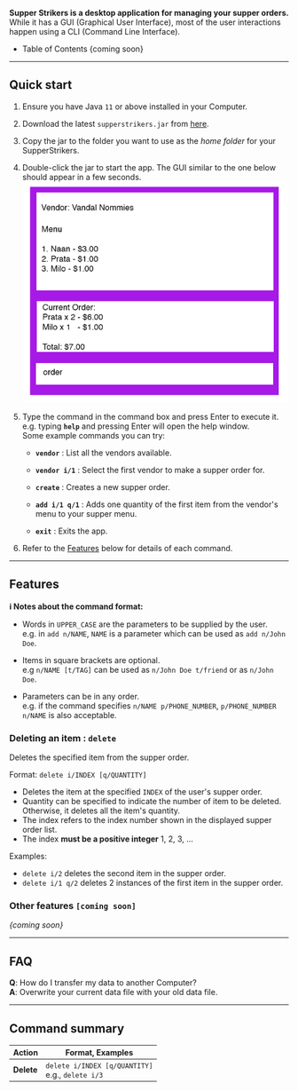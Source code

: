 **Supper Strikers is a desktop application for managing your supper orders.** While it has a GUI (Graphical User Interface), most of the user interactions happen using a CLI (Command Line Interface).

* Table of Contents
{coming soon}

--------------------------------------------------------------------------------------------------------------------

## Quick start

1. Ensure you have Java `11` or above installed in your Computer.

1. Download the latest `supperstrikers.jar` from [here](https://github.com/AY2021S1-CS2103-T16-1/tp/releases).

1. Copy the jar to the folder you want to use as the _home folder_ for your SupperStrikers.

1. Double-click the jar to start the app. The GUI similar to the one below should appear in a few seconds.<br>
   ![Ui](images/Ui.png)

1. Type the command in the command box and press Enter to execute it. e.g. typing **`help`** and pressing Enter will open the help window.<br>
   Some example commands you can try:

   * **`vendor`** : List all the vendors available.
   
   * **`vendor i/1`** : Select the first vendor to make a supper order for.
   
   * **`create`** : Creates a new supper order.
   
   * **`add i/1 q/1`** : Adds one quantity of the first item from the vendor's menu to your supper menu. 

   * **`exit`** : Exits the app.

1. Refer to the [Features](#features) below for details of each command.

--------------------------------------------------------------------------------------------------------------------

## Features

<div markdown="block" class="alert alert-info">

**:information_source: Notes about the command format:**<br>

* Words in `UPPER_CASE` are the parameters to be supplied by the user.<br>
  e.g. in `add n/NAME`, `NAME` is a parameter which can be used as `add n/John Doe`.

* Items in square brackets are optional.<br>
  e.g `n/NAME [t/TAG]` can be used as `n/John Doe t/friend` or as `n/John Doe`.

* Parameters can be in any order.<br>
  e.g. if the command specifies `n/NAME p/PHONE_NUMBER`, `p/PHONE_NUMBER n/NAME` is also acceptable.

</div>

### Deleting an item : `delete`

Deletes the specified item from the supper order.

Format: `delete i/INDEX [q/QUANTITY]`

* Deletes the item at the specified `INDEX` of the user's supper order.
* Quantity can be specified to indicate the number of item to be deleted. Otherwise, it deletes all the item's quantity.
* The index refers to the index number shown in the displayed supper order list.
* The index **must be a positive integer** 1, 2, 3, …​

Examples:
* `delete i/2` deletes the second item in the supper order.
* `delete i/1 q/2` deletes 2 instances of the first item in the supper order.


### Other features `[coming soon]`

_{coming soon}_

--------------------------------------------------------------------------------------------------------------------

## FAQ

**Q**: How do I transfer my data to another Computer?<br>
**A**: Overwrite your current data file with your old data file.

--------------------------------------------------------------------------------------------------------------------

## Command summary

Action | Format, Examples
--------|------------------
**Delete** | `delete i/INDEX [q/QUANTITY]`<br> e.g., `delete i/3`
